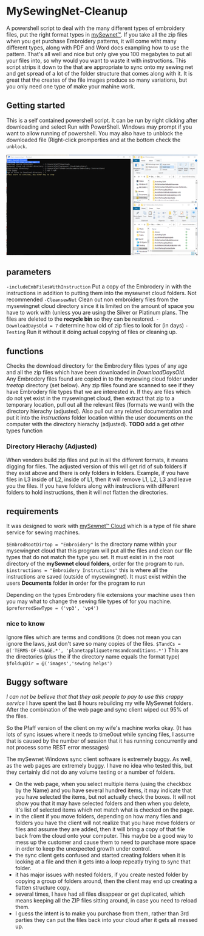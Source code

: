 # MySewingNet-Cleanup
A powershell script to deal with the many different types of embroidery files, put the right format types in [mySewnet™](https://mysewnet.com/).  If you take all the zip files when you get purchase Embroidery patterns, it will come wiht many different types, along with PDF and Word docs exampling how to use the pattern.  That's all well and nice but only give you 100 megabytes to put all your files into, so why would you want to waste it with instructions. This script strips it down to the that are appropriate to sync onto my sewing net and get spread of a lot of the folder structure that comes along with it.  It is great that the creates of the file images produce so many variations, but you only need one type of make your mahine work.

## Getting started
This is a self contained powershell script.  It can be run by right clicking after downloading and select Run with PowerShell.  Windows may prompt if you want to allow running of powershell.  You may also have to unblock the downloaded file (Right-click promperties and at the bottom check the `unblock`.

![powershell running](docs/2022-01-01_13-53-31.gif)

## parameters
`-includeEmbFilesWithInstruction` Put a copy of the Embrodery in with the instructions in addition to putting them into the mysewnet cloud folders.  Not recommended
`-CleansewNet`  Clean out non embroidery files from the mysewingnet cloud directory since it is limited on the amount of space you have to work with (unless you are using the Silver or Platinum plans.  The files are deleted to the **recycle bin** so they can be restored.
`-DownloadDaysOld = 7`  determine how old of zip files to look for (in days) 
`-Testing`  Run it without it doing actual copying of files or cleaning up.

## functions

Checks the download directory for the Embrodery files types of any age and all the zip files which have been downloaded in *DownloadDaysOld*.  
Any Embrodery files found are copied in to the mysewing cloud folder under *treetop* directory (set below).
Any zip files found are scanned to see if they have Embrodery file types that we are interested in.  If they are files which do not yet exist in the
mysewingnet cloud, then extract that zip to a temporary location, pull out all the relevant files (formats we want) with the directory hierachy (adjusted).  Also pull out any related documentation and put it into the *instructions* folder location within the user documents on the computer with the directory hierachy (adjusted).
**TODO** add a get other types function

### Directory Hierachy (Adjusted)
When vendors build zip files and put in all the different formats, it means digging for files.  The adjusted version of this will get rid of sub folders if they exist above and there is only folders in folders.  Example, if you have files in L3 inside of L2, inside of L1, then it will remove L1, L2, L3 and leave you the files.  If you have folders along with instructions with different folders to hold instructions, then it will not flatten the directories.

## requirements

It was designed to work with [mySewnet™ Cloud](https://cloud.mysewnet.com/) which is a type of file share service for sewing machines.

`$EmbrodRootDirtop = "Embroidery"` is the directory name within your mysewingnet cloud that this program will put all the files and clean our file types that do not match the type you set.  It must exist in in the root directory of the **mySewnet cloud folders**, order for the program to run.
`$instructions = "Embroidery Instructions"`  this is where all the instructions are saved (outside of mysewingnet).  It must exist within the users **Documents** folder in order for the program to run

Depending on the types Embrodery file extensions your machine uses then you may what to change the sewing file types of for you machine.
`$preferredSewType = ('vp3', 'vp4')`


### nice to know

Ignore files which are terms and conditions (it does not mean you can ignore the laws, just don't save so many copies of the files.
`$TandCs = @('TERMS-OF-USAGE.*', 'planetappliquetermsandconditions.*')`
This are the directories (plus the if the directory name equals the format type)
`$foldupDir = @('images','sewing helps')`

## Buggy software 
*I can not be believe that that they ask people to pay to use this crappy service*
I have spent the last 8 hours rebuilding my wife MySewnet folders. After the combination of the web page and sync client wiped out 95% of the files.

So the Pfaff version of the client on my wife's machine works okay.  (It has lots of sync issues where it needs to time0out while syncing files, I assume that is caused by the number of session that it has running concurrently and not process some REST error messages)

The mySewnet Windows sync client software is extremely buggy.  As well, as the web pages are extremely buggy.  I have no idea who tested this, but they certainly did not do any volume testing or a number of folders.
- On the web page, when you select multiple items (using the checkbox by the Name) and you have several hundred items, it may indicate that you have selected the items, but not actually check the boxes.  It will not show you that it may have selected folders and then when you delete, it's list of selected items which not match what is checked on the page.
- in the client if you move folders, depending on how many files and folders you have the client will not realize that you have move folders or files and assume they are added, then it will bring a copy of that file back from the cloud onto your computer. This maybe be a good way to mess up the customer and cause them to need to purchase more space in order to keep the unexpected growth under control.
- the sync client gets confused and started creating folders when it is looking at a file and then it gets into a loop repeatly trying to sync that folder.
- it has major issues with nested folders, if you create nested folder by copying a group of folders around, then the client may end up creating a flatten structure copy.
- several times, I have had all files disappear or get duplicated, which means keeping all the ZIP files sitting around, in case you need to reload them.
- I guess the intent is to make you purchase from them, rather than 3rd parties they can put the files back into your cloud after it gets all messed up.
